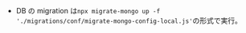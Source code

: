 - DB の migration は`npx migrate-mongo up -f './migrations/conf/migrate-mongo-config-local.js'`の形式で実行。
